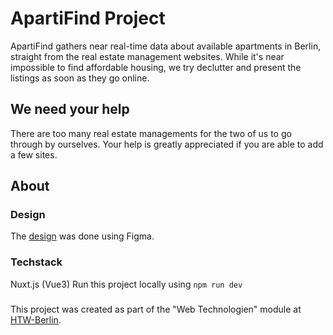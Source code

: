 # ApartiFind Project
ApartiFind gathers near real-time data about available apartments in Berlin, straight from the real estate management websites. While it's near impossible to find affordable housing, we try declutter and present the listings as soon as they go online.

## We need your help
There are too many real estate managements for the two of us to go through by ourselves. Your help is greatly appreciated if you are able to add a few sites. 

## About
### Design
The [design](https://www.figma.com/file/zNKwEdEJ2EGFUUBvAPLVgW/ApartiFind?type=design&node-id=58%3A6&mode=design&t=cZKxmb0PMB5uvbMU-1) was done using Figma.

### Techstack
Nuxt.js (Vue3)
Run this project locally using `npm run dev`

###
This project was created as part of the "Web Technologien" module at [HTW-Berlin](https://www.htw-berlin.de/).